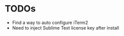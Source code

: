 # TODOs

- Find a way to auto configure iTerm2
- Need to inject Sublime Text license key after install